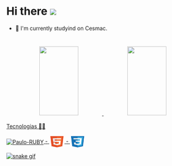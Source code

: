 # Hi there <img src="https://raw.githubusercontent.com/kaueMarques/kaueMarques/master/hi.gif" height="30px">

- 🔭 I'm currently studyind on Cesmac.
#

<div align="center">
  <a href="https://github.com/PHenrique01">
  <img height="180em" width="45%" src="https://github-readme-stats.vercel.app/api?username=PHenrique01&show_icons=true&theme=dark&include_all_commits=true&count_private=true"/>
  <img height="180em" width="45%" src="https://github-readme-stats.vercel.app/api/top-langs/?username=PHenrique01&layout=compact&langs_count=7&theme=dark"/>
</div>
<br>
Tecnologias 👨‍💻
<div style="display: inline_block"><br>
  <img align="center" alt="Paulo-RUBY" height="30" width="40" src="https://cdn.jsdelivr.net/gh/devicons/devicon/icons/ruby/ruby-original.svg"/>
  <span>-</span>
  <img align="center" alt="Paulo-HTML" height="30" width="40" src="https://raw.githubusercontent.com/devicons/devicon/master/icons/html5/html5-original.svg">
  <span>-</span>
  <img align="center" alt="Paulo-CSS" height="30" width="40" src="https://raw.githubusercontent.com/devicons/devicon/master/icons/css3/css3-original.svg">
</div>

![snake gif](https://github.com/PHenrique01/PHenrique01/blob/output/github-contribution-grid-snake.svg)
